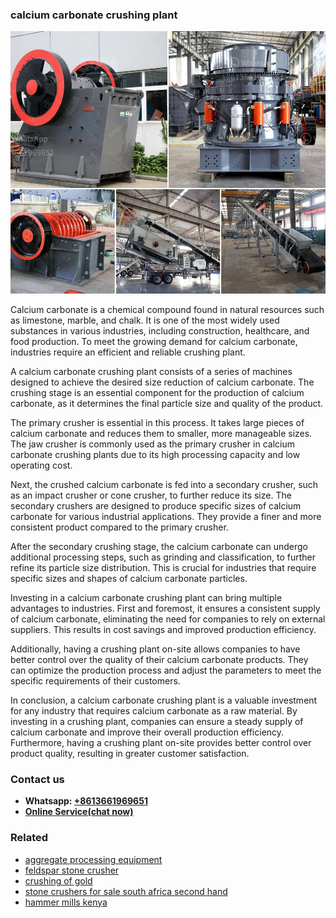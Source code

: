 <h3>calcium carbonate crushing plant</h3><img src='1706755487.jpg' alt=''><p>Calcium carbonate is a chemical compound found in natural resources such as limestone, marble, and chalk. It is one of the most widely used substances in various industries, including construction, healthcare, and food production. To meet the growing demand for calcium carbonate, industries require an efficient and reliable crushing plant.</p><p>A calcium carbonate crushing plant consists of a series of machines designed to achieve the desired size reduction of calcium carbonate. The crushing stage is an essential component for the production of calcium carbonate, as it determines the final particle size and quality of the product.</p><p>The primary crusher is essential in this process. It takes large pieces of calcium carbonate and reduces them to smaller, more manageable sizes. The jaw crusher is commonly used as the primary crusher in calcium carbonate crushing plants due to its high processing capacity and low operating cost.</p><p>Next, the crushed calcium carbonate is fed into a secondary crusher, such as an impact crusher or cone crusher, to further reduce its size. The secondary crushers are designed to produce specific sizes of calcium carbonate for various industrial applications. They provide a finer and more consistent product compared to the primary crusher.</p><p>After the secondary crushing stage, the calcium carbonate can undergo additional processing steps, such as grinding and classification, to further refine its particle size distribution. This is crucial for industries that require specific sizes and shapes of calcium carbonate particles.</p><p>Investing in a calcium carbonate crushing plant can bring multiple advantages to industries. First and foremost, it ensures a consistent supply of calcium carbonate, eliminating the need for companies to rely on external suppliers. This results in cost savings and improved production efficiency.</p><p>Additionally, having a crushing plant on-site allows companies to have better control over the quality of their calcium carbonate products. They can optimize the production process and adjust the parameters to meet the specific requirements of their customers.</p><p>In conclusion, a calcium carbonate crushing plant is a valuable investment for any industry that requires calcium carbonate as a raw material. By investing in a crushing plant, companies can ensure a steady supply of calcium carbonate and improve their overall production efficiency. Furthermore, having a crushing plant on-site provides better control over product quality, resulting in greater customer satisfaction.</p><h3>Contact us</h3><ul><li><strong>Whatsapp:&nbsp;<a href="https://wa.me/8613661969651">+8613661969651</a></strong></li><li><a href="https://swt.shibang-china.com/?git&amp;zhl&amp;calcium carbonate crushing plant"><strong>Online Service(chat now)</strong></a></li></ul><h3>Related</h3><ul><li><a href='aggregate processing equipment.md'>aggregate processing equipment</a></li><li><a href='feldspar stone crusher.md'>feldspar stone crusher</a></li><li><a href='crushing of gold.md'>crushing of gold</a></li><li><a href='stone crushers for sale south africa second hand.md'>stone crushers for sale south africa second hand</a></li><li><a href='hammer mills kenya.md'>hammer mills kenya</a></li></ul>